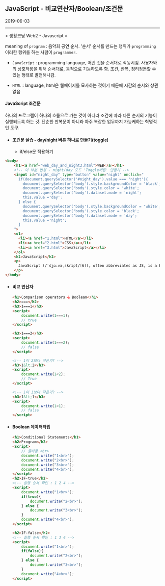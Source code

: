 ## JavaScript - 비교연산자/Boolean/조건문



2019-06-03

----

< 생활코딩 Web2 - Javascript >



meaning of `program` : 음악회 공연 순서. '순서' 순서를 만드는 행위가 `programming`
이러한 행위를 하는 사람이 `programmer`.

* `JavaScript` : programming language, 어떤 것을 순서대로 작동시킴. 사용자와의 상호작용을 위해 순서대로, 동적으로 기능하도록 함. 조건, 반복, 정리정돈할 수 있는 형태로 발전해나감.  

* `HTML` : language, html은 웹페이지를 묘사하는 것이기 때문에 시간의 순서와 상관 없음



#### JavaScript 조건문

 하나의 프로그램이 하나의 흐름으로 가는 것이 아니라 조건에 따라 다른 순서의 기능이 실행되도록 하는 것. 단순한 반복문이 아니라 아주 복잡한 업무까지 가능케하는 혁명적인 도구.



* #### 조건문 실습 - day/night 버튼 하나로 만들기(toggle)

  * if/else문 적용하기 

```html
<body>
    <h1><a href="web_day_and_night3.html">WEB</a></h1>
    <!-- 이 부분 변경 - night/day 모드 'Toggle버튼' 만들기 -->
    <input id="night_day" type="button" value="night" onclick="
      if(document.querySelector('#night_day').value === 'night'){
        document.querySelector('body').style.backgroundColor = 'black';
        document.querySelector('body').style.color = 'white';
        document.querySelector('body').dataset.mode = 'night';
        this.value ='day';
      } else {
        document.querySelector('body').style.backgroundColor = 'white';
        document.querySelector('body').style.color = 'black';
        document.querySelector('body').dataset.mode = 'day';
        this.value ='night';
      }      
    ">
    <ol>
      <li><a href="1.html">HTML</a></li>
      <li><a href="2.html">CSS</a></li>
      <li><a href="3.html">JavaScript</a></li>
    </ol>
    <h2>JavaScript</h2>
    <p>
      JavaScript (/ˈdʒɑːvəˌskrɪpt/[6]), often abbreviated as JS, is a high-level, dynamic, weakly typed, prototype-based, multi-paradigm, and interpreted programming language. Alongside HTML and CSS, JavaScript is one of the three core technologies of World Wide Web content production. It is used to make webpages interactive and provide online programs, including video games. The majority of websites employ it, and all modern web browsers support it without the need for plug-ins by means of a built-in JavaScript engine. Each of the many JavaScript engines represent a different implementation of JavaScript, all based on the ECMAScript specification, with some engines not supporting the spec fully, and with many engines supporting additional features beyond ECMA.
    </p>
</body>
```





* #### 비교 연산자 

  ```html
  <h1>Comparison operators & Boolean</h1>
  <h2>===</h2>
  <h3>1===1</h3>
  <script>
      document.write(1===1); 
      // true
  </script>
  
  <h3>1===2</h3>
  <script>
      document.write(1===2);
      // false
  </script>
  
  <!-- 1이 2보다 작은가? -->
  <h3>1&lt;2</h3>
  <script>
      document.write(1<2);
      // True
  </script>
  
  <!-- 1이 1보다 작은가? -->
  <h3>1&lt;1</h3>
  <script>
      document.write(1<1);
      // false
  </script>
  ```

  

* #### Boolean 데이터타입

  ```html
  <h1>Conditional Statements</h1>
  <h2>Program</h2>
  <script>
      // 줄바꿈 <br>
      document.write("1<br>");
      document.write("2<br>");
      document.write("3<br>");
      document.write("4<br>");
  </script>
  <h2>IF-true</h2>
  <!-- 실행 순서 확인 : 1 2 4 -->
  <script>
      document.write("1<br>");
      if(true){
          document.write("2<br>");
      } else {
          document.write("3<br>");
      }
      document.write("4<br>");
  </script>
  
  <h2>IF-false</h2>
  <!-- 실행 순서 확인 : 1 3 4 -->
  <script>
      document.write("1<br>");
      if(false){
          document.write("2<br>");
      } else {
          document.write("3<br>");
      }
      document.write("4<br>");
  </script>
  ```

  